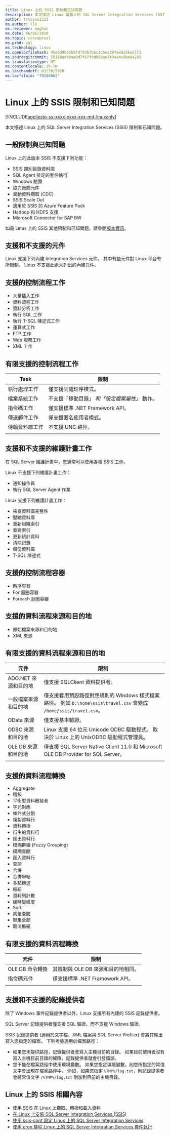 ```yaml
---
title: Linux 上的 SSIS 限制和已知問題
description: 本文描述 Linux 電腦上的 SQL Server Integration Services (SSIS) 限制和已知問題
author: lrtoyou1223
ms.author: lle
ms.reviewer: maghan
ms.date: 06/06/2018
ms.topic: conceptual
ms.prod: sql
ms.technology: linux
ms.openlocfilehash: 45e5d9b36b6fd75db7bbc3c5ea397ee9226e2771
ms.sourcegitcommit: 58158eda0aa0d7f87f9d958ae349a14c0ba8a209
ms.translationtype: HT
ms.contentlocale: zh-TW
ms.lasthandoff: 03/30/2020
ms.locfileid: "79288062"
---
```

# <a name="limitations-and-known-issues-for-ssis-on-linux"></a>Linux 上的 SSIS 限制和已知問題

[!INCLUDE[appliesto-ss-xxxx-xxxx-xxx-md-linuxonly](../includes/appliesto-ss-xxxx-xxxx-xxx-md-linuxonly.md)]

本文描述 Linux 上的 SQL Server Integration Services (SSIS) 限制和已知問題。

## <a name="general-limitations-and-known-issues"></a>一般限制與已知問題

Linux 上的此版本 SSIS 不支援下列功能：
  - SSIS 類別目錄資料庫
  - SQL Agent 排定的套件執行
  - Windows 驗證
  - 協力廠商元件
  - 異動資料擷取 (CDC)
  - SSIS Scale Out
  - 適用於 SSIS 的 Azure Feature Pack
  - Hadoop 和 HDFS 支援
  - Microsoft Connector for SAP BW

如需 Linux 上的 SSIS 其他限制和已知問題，請參閱[版本資訊](sql-server-linux-release-notes.md#ssis)。

## <a name="supported-and-unsupported-components"></a><a name="components"></a> 支援和不支援的元件

Linux 支援下列內建 Integration Services 元件。 其中有些元件對 Linux 平台有所限制。 Linux 不支援此處未列出的內建元件。

## <a name="supported-control-flow-tasks"></a>支援的控制流程工作
- 大量插入工作
- 資料流程工作
- 資料分析工作
- 執行 SQL 工作
- 執行 T-SQL 陳述式工作
- 運算式工作
- FTP 工作
- Web 服務工作
- XML 工作

## <a name="control-flow-tasks-supported-with-limitations"></a>有限支援的控制流程工作

| Task | 限制 |
|------------|---|
| 執行處理工作 | 僅支援同處理序模式。 |
| 檔案系統工作 | 不支援「移動目錄」  *和「設定檔案屬性」* 動作。 |
| 指令碼工作 | 僅支援標準 .NET Framework API。 |
| 傳送郵件工作 | 僅支援匿名使用者模式。 |
| 傳輸資料庫工作 | 不支援 UNC 路徑。 |
| | |

## <a name="supported-and-unsupported-maintenance-plan-tasks"></a>支援和不支援的維護計畫工作

在 SQL Server 維護計畫中，您通常可以使用各種 SSIS 工作。

Linux 不支援下列維護計畫工作：
- 通知操作員
- 執行 SQL Server Agent 作業

Linux 支援下列維護計畫工作：
- 檢查資料庫完整性
- 壓縮資料庫
- 重新組織索引
- 重建索引
- 更新統計資料
- 清除記錄
- 備份資料庫
- T-SQL 陳述式

## <a name="supported-control-flow-containers"></a>支援的控制流程容器
- 時序容器
- For 迴圈容器
- Foreach 迴圈容器

## <a name="supported-data-flow-sources-and-destinations"></a>支援的資料流程來源和目的地
- 原始檔案來源和目的地
- XML 來源

## <a name="data-flow-sources-and-destinations-supported-with-limitations"></a>有限支援的資料流程來源和目的地

| 元件 | 限制 |
|------------|---|
| ADO.NET 來源和目的地 | 僅支援 SQLClient 資料提供者。 |
| 一般檔案來源和目的地 | 僅支援套用預設路徑對應規則的 Windows 樣式檔案路徑。 例如 `D:\home\ssis\travel.csv` 會變成 `/home/ssis/travel.csv`。 |
| OData 來源 | 僅支援基本驗證。 |
| ODBC 來源和目的地 | Linux 支援 64 位元 Unicode ODBC 驅動程式。 取決於 Linux 上的 UnixODBC 驅動程式管理員。 |
| OLE DB 來源和目的地 | 僅支援 SQL Server Native Client 11.0 和 Microsoft OLE DB Provider for SQL Server。 |
| | |

## <a name="supported-data-flow-transformations"></a>支援的資料流程轉換
- Aggregate
- 稽核
- 平衡型資料散發者
- 字元對應
- 條件式分割
- 複製資料行
- 資料轉換
- 衍生的資料行
- 匯出資料行
- 模糊群組 (Fuzzy Grouping)
- 模糊查閱
- 匯入資料行
- 查閱
- 合併
- 合併聯結
- 多點傳送
- 樞紐
- 資料列計數
- 緩時變維度
- Sort
- 詞彙查閱
- 聯集全部
- 取消樞紐

## <a name="data-flow-transformations-supported-with-limitations"></a>有限支援的資料流程轉換

| 元件 | 限制 |
|------------|---|
| OLE DB 命令轉換 | 其限制與 OLE DB 來源和目的地相同。 |
| 指令碼元件 | 僅支援標準 .NET Framework API。 |
| | |

## <a name="supported-and-unsupported-log-providers"></a>支援和不支援的記錄提供者
除了 Windows 事件記錄提供者以外，Linux 支援所有內建的 SSIS 記錄提供者。

SQL Server 記錄提供者僅支援 SQL 驗證，而不支援 Windows 驗證。

SSIS 記錄提供者 (適用於文字檔、XML 檔案與 SQL Server Profiler) 會將其輸出寫入您指定的檔案。 下列考量適用於檔案路徑：
-   如果您未提供路徑，記錄提供者會寫入主機目前的目錄。 如果目前使用者沒有寫入主機目前目錄的權限，記錄提供者就會引發錯誤。
-   您不能在檔案路徑中使用環境變數。 如果您指定環境變數，則您所指定的常值文字會出現在檔案路徑中。 例如，如果您指定 `%TMP%/log.txt`，則記錄提供者會將常值文字 `/%TMP%/log.txt` 附加到目前的主機目錄。

## <a name="related-content-about-ssis-on-linux"></a>Linux 上的 SSIS 相關內容
-   [使用 SSIS 在 Linux 上擷取、轉換和載入資料](sql-server-linux-migrate-ssis.md)
-   [在 Linux 上安裝 SQL Server Integration Services (SSIS)](sql-server-linux-setup-ssis.md)
-   [使用 ssis-conf 設定 Linux 上的 SQL Server Integration Services](sql-server-linux-configure-ssis.md)
-   [使用 cron 排程 Linux 上的 SQL Server Integration Services 套件執行](sql-server-linux-schedule-ssis-packages.md)
